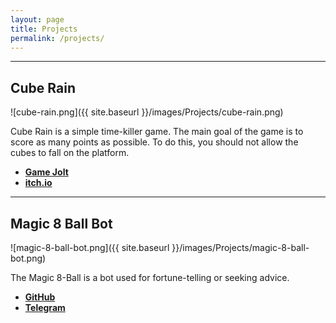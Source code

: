 ```yaml
---
layout: page
title: Projects
permalink: /projects/
---
```


***

## Cube Rain

![cube-rain.png]({{ site.baseurl }}/images/Projects/cube-rain.png)

Cube Rain is a simple time-killer game. The main goal of the game is to score as many points as possible. To do this, you should not allow the cubes to fall on the platform.

- [**Game Jolt**](https://drambluker.gamejolt.io/cube-rain)
- [**itch.io**](https://drambluker.itch.io/cube-rain)

***

## Magic 8 Ball Bot

![magic-8-ball-bot.png]({{ site.baseurl }}/images/Projects/magic-8-ball-bot.png)

The Magic 8-Ball is a bot used for fortune-telling or seeking advice.

- [**GitHub**](https://github.com/Drambluker/Magic8Ball-TelegramBot)
- [**Telegram**](https://goo.gl/Bn2XAZ)
